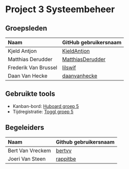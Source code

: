 # Project 3 Systeembeheer

## Groepsleden

| Naam     | GitHub gebruikersnaam                   |
| :---     | :---                                    |
| Kjeld Antjon | [KjeldAntjon](https://github.com/KjeldAntjon) |
| Matthias Derudder | [MatthiasDerudder](https://github.com/MatthiasDerudder) |
| Frederik Van Brussel | [lilswif](https://github.com/lilswif) |
| Daan Van Hecke | [daanvanhecke](https://github.com/daanvanhecke) |

## Gebruikte tools

* Kanban-bord: [Huboard groep 5](https://huboard.com/HoGentTIN/ops3-g05)
* Tijdregistratie: [Toggl groep 5](https://www.toggl.com/app/projects/829040/list/page/1)

## Begeleiders
| Naam 		|Github gebruikersnaam	|
|:---|:---|
| Bert Van Vreckem	| [bertvv](https://github.com/bertvv)|
| Joeri Van Steen	| [rappitbe](https://github.com/rappitbe)|
